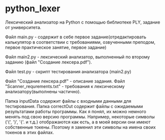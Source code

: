 # python_lexer
Лексический анализатор на Python с помощью библиотеке PLY, задание от университета.

Файл main.py - содержит в себе первое задание(отредактировать калькулятор в соответствии с требованиями, озвученными преподом, 
первое практическое занятие, первое задание)

Файл main2.py - лексический анализатор, выполненный по второму заданию (файл "Создание лексера.pdf").

Файл test.py - скрипт тестирования анализатора (main2.py)

Файл "Создание лексера.pdf" - описание задания.
Файл "Scanner_requrements.txt" - требования к лексическому анализатору(выполнены частично).

Папка inputData содержит файлы с входными данными для тестирования.
Папка correctOut содержит файлы с ожидаемыми результатами работы программы. Как я понял, их можно немного менять под свою версию программы. Например, некоторые символы ('(', ')', '{'. и т.д.) отображаются как есть, а в моей версии они имеют собственные токены. Поэтому я заменил эти символы на имена своих токенов в этих файлах.
